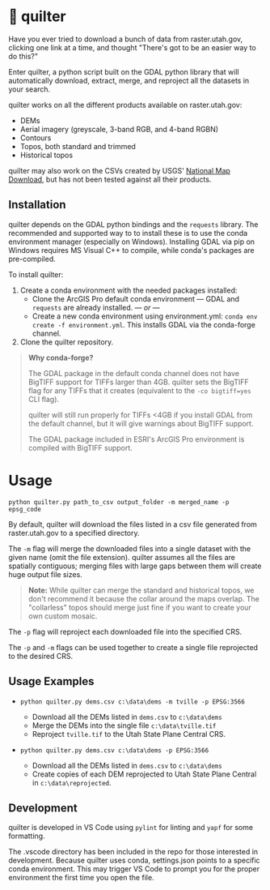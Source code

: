 # 🧵 quilter 

Have you ever tried to download a bunch of data from raster.utah.gov, clicking one link at a time, and thought "There's got to be an easier way to do this?"

Enter quilter, a python script built on the GDAL python library that will automatically download, extract, merge, and reproject all the datasets in your search.

quilter works on all the different products available on raster.utah.gov:
* DEMs
* Aerial imagery (greyscale, 3-band RGB, and 4-band RGBN)
* Contours
* Topos, both standard and trimmed
* Historical topos

quilter may also work on the CSVs created by USGS' [National Map Download](https://viewer.nationalmap.gov/basic/), but has not been tested against all their products.

## Installation

quilter depends on the GDAL python bindings and the `requests` library. The recommended and supported way to to install these is to use the conda environment manager (especially on Windows). Installing GDAL via pip on Windows requires MS Visual C++ to compile, while conda's packages are pre-compiled.

To install quilter:

1. Create a conda environment with the needed packages installed:
   * Clone the ArcGIS Pro default conda environment — GDAL and `requests` are already installed.
   _— or —_
   * Create a new conda environment using environment.yml: `conda env create -f environment.yml`. This installs GDAL via the conda-forge channel.
1. Clone the quilter repository.

>**Why conda-forge?**
>
>The GDAL package in the default conda channel does not have BigTIFF support for TIFFs larger than 4GB. quilter sets the BigTIFF flag for any TIFFs that it creates (equivalent to the `-co bigtiff=yes` CLI flag).
>
>quilter will still run properly for TIFFs <4GB if you install GDAL from the default channel, but it will give warnings about BigTIFF support.
>
>The GDAL package included in ESRI's ArcGIS Pro environment is compiled with BigTIFF support.

# Usage

`python quilter.py path_to_csv output_folder -m merged_name -p epsg_code`

By default, quilter will download the files listed in a csv file generated from raster.utah.gov to a specified directory.

The `-m` flag will merge the downloaded files into a single dataset with the given name (omit the file extension). quilter assumes all the files are spatially contiguous; merging files with large gaps between them will create huge output file sizes.

>**Note:** While quilter can merge the standard and historical topos, we don't recommend it because the collar around the maps overlap. The "collarless" topos should merge just fine if you want to create your own custom mosaic.

The `-p` flag will reproject each downloaded file into the specified CRS.

The `-p` and `-m` flags can be used together to create a single file reprojected to the desired CRS.

## Usage Examples

* `python quilter.py dems.csv c:\data\dems -m tville -p EPSG:3566`
  * Download all the DEMs listed in `dems.csv` to `c:\data\dems`
  * Merge the DEMs into the single file `c:\data\tville.tif`
  * Reproject `tville.tif` to the Utah State Plane Central CRS.

* `python quilter.py dems.csv c:\data\dems -p EPSG:3566`
  * Download all the DEMs listed in `dems.csv` to `c:\data\dems`
  * Create copies of each DEM reprojected to Utah State Plane Central in `c:\data\reprojected`.

## Development

quilter is developed in VS Code using `pylint` for linting and `yapf` for some formatting. 

The .vscode directory has been included in the repo for those interested in development. Because quilter uses conda, settings.json points to a specific conda environment. This may trigger VS Code to prompt you for the proper environment the first time you open the file.
